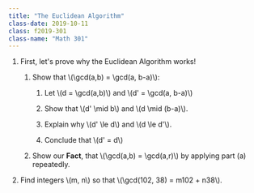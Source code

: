 ```yaml
---
title: "The Euclidean Algorithm"
class-date: 2019-10-11
class: f2019-301
class-name: "Math 301"
---
```


1.  First, let's prove why the Euclidean Algorithm works!

    1.  Show that \\(\gcd(a,b) = \gcd(a, b-a)\\):
    
        1.  Let \\(d = \gcd(a,b)\\) and \\(d' = \gcd(a, b-a)\\)

        2.  Show that \\(d' \mid b\\) and \\(d \mid (b-a)\\).
        
        3.  Explain why \\(d' \le d\\) and \\(d \le d'\\).
        
        4.  Conclude that \\(d' = d\\)
        
    2.  Show our **Fact**, that \\(\gcd(a,b) = \gcd(a,r)\\) by applying part (a)
        repeatedly.
        
2.  Find integers \\(m, n\\) so that \\(\gcd(102, 38) = m102 + n38\\).
